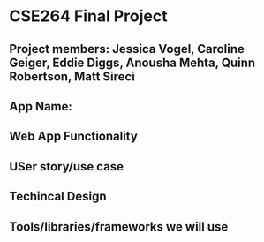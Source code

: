 # CSE264 Final Project

## Project members: Jessica Vogel, Caroline Geiger, Eddie Diggs, Anousha Mehta, Quinn Robertson, Matt Sireci

## App Name:

## Web App Functionality

## USer story/use case

## Techincal Design

## Tools/libraries/frameworks we will use
